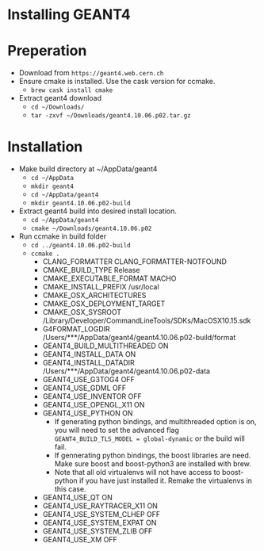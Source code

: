 Installing GEANT4
=================

# Preperation
- Download from `https://geant4.web.cern.ch`
- Ensure cmake is installed. Use the cask version for ccmake.
	- `brew cask install cmake`
- Extract geant4 download
	- `cd ~/Downloads/`
	- `tar -zxvf ~/Downloads/geant4.10.06.p02.tar.gz`


# Installation
- Make build directory at ~/AppData/geant4
	- `cd ~/AppData`
	- `mkdir geant4`
	- `cd ~/AppData/geant4`
	<!-- - `mkdir geant4.10.06.p02-dist` -->
	- `mkdir geant4.10.06.p02-build`
- Extract geant4 build into desired install location.
	- `cd ~/AppData/geant4`
	- `cmake ~/Downloads/geant4.10.06.p02`
- Run ccmake in build folder
	- `cd ../geant4.10.06.p02-build`
	- `ccmake .`
		- CLANG_FORMATTER                  CLANG_FORMATTER-NOTFOUND
		- CMAKE_BUILD_TYPE                 Release
		- CMAKE_EXECUTABLE_FORMAT          MACHO
		- CMAKE_INSTALL_PREFIX             /usr/local
		- CMAKE_OSX_ARCHITECTURES
		- CMAKE_OSX_DEPLOYMENT_TARGET
		- CMAKE_OSX_SYSROOT                /Library/Developer/CommandLineTools/SDKs/MacOSX10.15.sdk
		- G4FORMAT_LOGDIR                  /Users/***/AppData/geant4/geant4.10.06.p02-build/format
		- GEANT4_BUILD_MULTITHREADED       ON
		- GEANT4_INSTALL_DATA              ON
		- GEANT4_INSTALL_DATADIR           /Users/***/AppData/geant4/geant4.10.06.p02-data
		- GEANT4_USE_G3TOG4                OFF
		- GEANT4_USE_GDML                  OFF
		- GEANT4_USE_INVENTOR              OFF
		- GEANT4_USE_OPENGL_X11            ON
		- GEANT4_USE_PYTHON                ON
			- If generating python bindings, and multithreaded option is on, you will need to set the advanced flag `GEANT4_BUILD_TLS_MODEL = global-dynamic` or the build will fail.
			- If gennerating python bindings, the boost libraries are need. Make sure boost and boost-python3 are installed with brew.
			- Note that all old virtualenvs will not have access to boost-python if you have just installed it. Remake the virtualenvs in this case.
		- GEANT4_USE_QT                    ON
		- GEANT4_USE_RAYTRACER_X11         ON
		- GEANT4_USE_SYSTEM_CLHEP          OFF
		- GEANT4_USE_SYSTEM_EXPAT          ON
		- GEANT4_USE_SYSTEM_ZLIB           OFF
		- GEANT4_USE_XM                    OFF